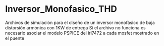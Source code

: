 # Inversor_Monofasico_THD
Archivos de simulación para el diseño de un inversor monofásico de baja distorsión armónica con 1KW de entrega
Si el archivo no funciona es necesario asociar el modelo PSPICE del irl7472 a cada mosfet mostrado en el puente

